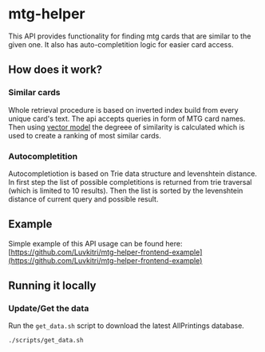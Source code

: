 # mtg-helper

This API provides functionality for finding mtg cards that are similar to the given one. It also has auto-completition
logic for easier card access.

## How does it work?

### Similar cards

Whole retrieval procedure is based on inverted index build from every unique card's text. The api accepts queries in
form of MTG card names. Then using [vector model](https://en.wikipedia.org/wiki/Vector_space_model) the degreee of
similarity is calculated which is used to create a ranking of most similar cards.

### Autocompletition

Autocompletiotion is based on Trie data structure and levenshtein distance. In first step the list of possible
completitions is returned from trie traversal (which is limited to 10 results). Then the list is sorted by the
levenshtein distance of current query and possible result.

## Example

Simple example of this API usage can be found here:
[https://github.com/Luvkitri/mtg-helper-frontend-example](https://github.com/Luvkitri/mtg-helper-frontend-example)


## Running it locally

### Update/Get the data
Run the `get_data.sh` script to download the latest AllPrintings database.

```sh
./scripts/get_data.sh
```
